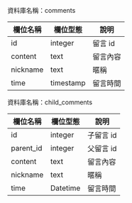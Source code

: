 資料庫名稱：comments

| 欄位名稱 | 欄位型態 | 說明 |
|----------|----------|------|
|  id  |    integer      | 留言 id   |
| content   | text | 留言內容 |
| nickname   | text | 暱稱 |
| time   | timestamp | 留言時間 |


資料庫名稱：child_comments

| 欄位名稱 | 欄位型態 | 說明 |
|----------|----------|------|
|  id  |    integer      | 子留言 id   |
| parent_id   | integer | 父留言 id |
| content   | text | 留言內容 |
| nickname   | text | 暱稱 |
| time   | Datetime | 留言時間 |
